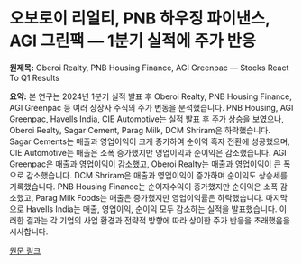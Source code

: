 # 오보로이 리얼티, PNB 하우징 파이낸스, AGI 그린팩 — 1분기 실적에 주가 반응

**원제목:** Oberoi Realty, PNB Housing Finance, AGI Greenpac — Stocks React To Q1 Results

**요약:** 본 연구는 2024년 1분기 실적 발표 후 Oberoi Realty, PNB Housing Finance, AGI Greenpac 등 여러 상장사 주식의 주가 변동을 분석했습니다.  PNB Housing, AGI Greenpac, Havells India, CIE Automotive는 실적 발표 후 주가 상승을 보였으나, Oberoi Realty, Sagar Cement, Parag Milk, DCM Shriram은 하락했습니다.  Sagar Cements는 매출과 영업이익이 크게 증가하여 순이익 흑자 전환에 성공했으며, CIE Automotive는 매출은 소폭 증가했지만 영업이익과 순이익은 감소했습니다.  AGI Greenpac은 매출과 영업이익이 감소했고, Oberoi Realty는 매출과 영업이익이 큰 폭으로 감소했습니다.  DCM Shriram은 매출과 영업이익이 증가하며 순이익도 상승세를 기록했습니다. PNB Housing Finance는 순이자수익이 증가했지만 순이익은 소폭 감소했고, Parag Milk Foods는 매출은 증가했지만 영업이익률은 하락했습니다. 마지막으로 Havells India는 매출, 영업이익, 순이익 모두 감소하는 실적을 발표했습니다. 이러한 결과는 각 기업의 사업 환경과 전략적 방향에 따라 상이한 주가 반응을 초래했음을 시사합니다.

[원문 링크](https://www.ndtvprofit.com/markets/oberoi-realty-pnb-housing-finance-agi-greenpac-stocks-react-to-q1-results)
